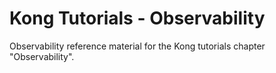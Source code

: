 # Kong Tutorials - Observability

Observability reference material for the Kong tutorials chapter "Observability".
